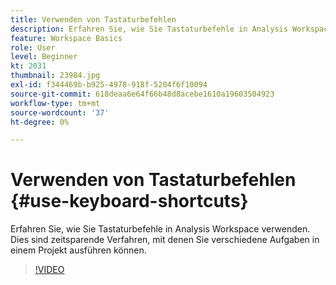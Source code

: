 ```yaml
---
title: Verwenden von Tastaturbefehlen
description: Erfahren Sie, wie Sie Tastaturbefehle in Analysis Workspace verwenden
feature: Workspace Basics
role: User
level: Beginner
kt: 2031
thumbnail: 23984.jpg
exl-id: f344469b-b925-4978-918f-5204f6f10094
source-git-commit: 618deaa6e64f66b48d8acebe1610a19603504923
workflow-type: tm+mt
source-wordcount: '37'
ht-degree: 0%

---
```


# Verwenden von Tastaturbefehlen {#use-keyboard-shortcuts}

Erfahren Sie, wie Sie Tastaturbefehle in Analysis Workspace verwenden. Dies sind zeitsparende Verfahren, mit denen Sie verschiedene Aufgaben in einem Projekt ausführen können.

>[!VIDEO](https://video.tv.adobe.com/v/23984/?quality=12&learn=on)
